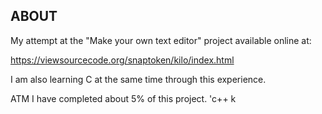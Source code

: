 ## ABOUT

My attempt at the "Make your own text editor" project available online at:

https://viewsourcecode.org/snaptoken/kilo/index.html

I am also learning C at the same time through this experience.

ATM I have completed about 5% of this project. 'c++ k


